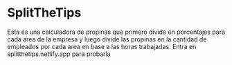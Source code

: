 # SplitTheTips
Esta es una calculadora de propinas que primero divide en porcentajes para cada area de la empresa y luego divide las propinas en la cantidad de empleados por cada area en base a las horas trabajadas.
Entra en splitthetips.netlify.app para probarla
